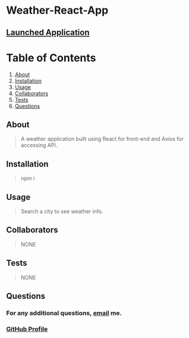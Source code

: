 
  # Weather-React-App

  ## 

  ## [Launched Application](https://lukegranered.github.io/weather-react-app/)

  # Table of Contents

  1. [About](#About)
  2. [Installation](#Installation)
  3. [Usage](#Usage)
  4. [Collaborators](#Collaborators)
  5. [Tests](#Tests)
  6. [Questions](#Questions)

  ##  <a id="About">About</a>

  > A weather application built using React for front-end and Axios for accessing API.

  ##  <a id="Installation">Installation</a>

  > npm i

  ##  <a id="Usage">Usage</a>
  
  > Search a city to see weather info.

  ##  <a id="Collaborators">Collaborators</a>
  
  > NONE

  ##  <a id="Tests">Tests</a>

  > NONE

  ##  <a id="Questions">Questions</a>

  ### For any additional questions, [email](mailto:lukejgranered@gmail.com) me.

  ### [GitHub Profile](https://www.github.com/lukegranered)

